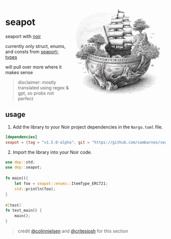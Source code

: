 <img align="right" width="300" height="300" top="100" src="./README.png">

# seapot

seaport with [noir](https://noir-lang.org/)

currently only struct, enums, and consts from [seaport-types](https://github.com/ProjectOpenSea/seaport-types)

will pull over more where it makes sense

> disclaimer: mostly translated using regex & gpt, so probs not perfect

## usage

1. Add the library to your Noir project dependencies in the `Nargo.toml` file.

```toml
[dependencies]
seapot = {tag = "v1.5.0-alpha", git = "https://github.com/sambarnes/seapot"}
```

2. Import the library into your Noir code.

```rust
use dep::std;
use dep::seapot;

fn main(){
    let foo = seapot::enums::ItemType_ERC721;
    std::println(foo);
}

#[test]
fn test_main() {
    main();
}

```

> credit [@colinnielsen](https://github.com/colinnielsen) and [@critesjosh](https://github.com/critesjosh/noir-lib-demo)  for this section
